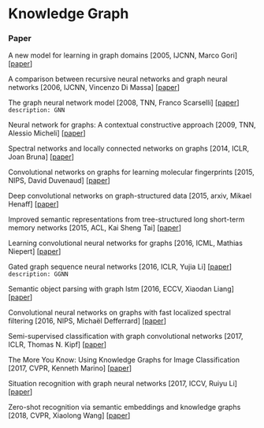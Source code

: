 # Knowledge Graph

### Paper

A new model for learning in graph domains \[2005, IJCNN, Marco Gori\] \[[paper](https://www.researchgate.net/profile/Franco_Scarselli/publication/4202380_A_new_model_for_earning_in_raph_domains/links/0c9605188cd580504f000000.pdf)\]

A comparison between recursive neural networks and graph neural networks \[2006, IJCNN, Vincenzo Di Massa\] \[[paper](https://www.researchgate.net/profile/Franco_Scarselli/publication/221533529_A_Comparison_between_Recursive_Neural_Networks_and_Graph_Neural_Networks/links/0c9605188cd4e8f75a000000.pdf)\]

The graph neural network model \[2008, TNN, Franco Scarselli\] \[[paper](https://repository.hkbu.edu.hk/cgi/viewcontent.cgi?article=1000&context=vprd_ja)\]<br/>
`description: GNN`

Neural network for graphs: A contextual constructive approach \[2009, TNN, Alessio Micheli\] \[[paper](https://ieeexplore.ieee.org/stamp/stamp.jsp?tp=&arnumber=4773279)\]

Spectral networks and locally connected networks on graphs \[2014, ICLR, Joan Bruna\] \[[paper](https://arxiv.org/pdf/1312.6203)\]

Convolutional networks on graphs for learning molecular fingerprints \[2015, NIPS, David Duvenaud\] \[[paper](https://papers.nips.cc/paper/5954-convolutional-networks-on-graphs-for-learning-molecular-fingerprints.pdf)\]

Deep convolutional networks on graph-structured data \[2015, arxiv, Mikael Henaff\] \[[paper](https://arxiv.org/pdf/1506.05163.pdf)\]

Improved semantic representations from tree-structured long short-term memory networks \[2015, ACL, Kai Sheng Tai\] \[[paper]()\]

Learning convolutional neural networks for graphs \[2016, ICML, Mathias Niepert\] \[[paper](http://proceedings.mlr.press/v48/niepert16.pdf)\]

Gated graph sequence neural networks \[2016, ICLR, Yujia Li\] \[[paper](https://arxiv.org/pdf/1511.05493.pdf)\]<br/>
`description: GGNN`

Semantic object parsing with graph lstm \[2016, ECCV, Xiaodan Liang\] \[[paper](https://www.researchgate.net/profile/Liang_Lin18/publication/301846823_Semantic_Object_Parsing_with_Graph_LSTM/links/5886b9ddaca272b7b44cd62d/Semantic-Object-Parsing-with-Graph-LSTM.pdf)\]

Convolutional neural networks on graphs with fast localized spectral filtering \[2016, NIPS, Michaël Defferrard\] \[[paper](http://papers.nips.cc/paper/6081-convolutional-neural-networks-on-graphs-with-fast-localized-spectral-filtering.pdf)\]

Semi-supervised classification with graph convolutional networks \[2017, ICLR, Thomas N. Kipf\] \[[paper](https://arxiv.org/pdf/1609.02907)\]

The More You Know: Using Knowledge Graphs for Image Classification \[2017, CVPR, Kenneth Marino\] \[[paper](http://openaccess.thecvf.com/content_cvpr_2017/papers/Marino_The_More_You_CVPR_2017_paper.pdf)\]

Situation recognition with graph neural networks \[2017, ICCV, Ruiyu Li\] \[[paper](http://openaccess.thecvf.com/content_ICCV_2017/papers/Li_Situation_Recognition_With_ICCV_2017_paper.pdf)\]

Zero-shot recognition via semantic embeddings and knowledge graphs \[2018, CVPR, Xiaolong Wang\] \[[paper](http://openaccess.thecvf.com/content_cvpr_2018/papers/Wang_Zero-Shot_Recognition_via_CVPR_2018_paper.pdf)\]




